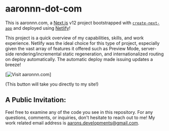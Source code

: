 # aaronnn-dot-com

This is aaronnn.com, a [Next.js](https://nextjs.org/) v12 project bootstrapped with [`create-next-app`](https://github.com/vercel/next.js/tree/canary/packages/create-next-app) and deployed using [Netlify](https://url.netlify.com/SyTBPVamO)!

This project is a quick overview of my capabilities, skills, and work experience. Netlify was the ideal choice for this type of project, especially given the vast array of features it offered such as Preview Mode, server-side rendering/incremental static regeneration, and internationalized routing on deploy automatically. The automatic deploy made issuing updates a breeze!

[![Visit aaronnn.com](https://www.aaronnn.com)]

(This button will take you directly to my site!)

## A Public Invitation:

Feel free to examine any of the code you see in this repository. For any questions, comments, or inquiries, don't hesitate to reach out to me! My work related email address is aarons.developments@gmail.com.
